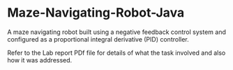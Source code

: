 # Maze-Navigating-Robot-Java
A maze navigating robot built using a negative feedback control system and configured as a proportional integral derivative (PID) controller.

Refer to the Lab report PDf file for details of what the task involved and also how it was addressed.
